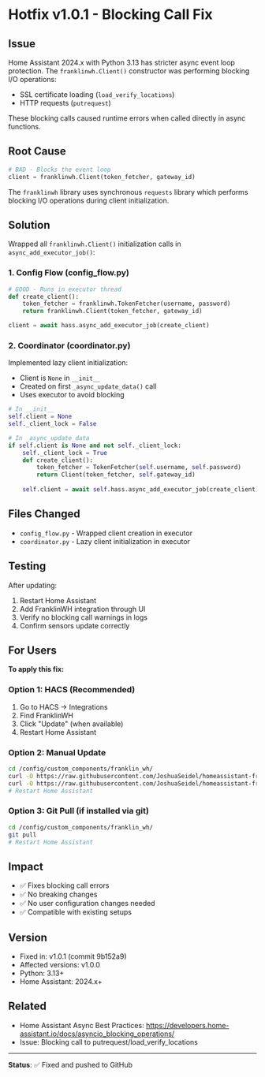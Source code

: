 # Hotfix v1.0.1 - Blocking Call Fix

## Issue
Home Assistant 2024.x with Python 3.13 has stricter async event loop protection. The `franklinwh.Client()` constructor was performing blocking I/O operations:
- SSL certificate loading (`load_verify_locations`)
- HTTP requests (`putrequest`)

These blocking calls caused runtime errors when called directly in async functions.

## Root Cause
```python
# BAD - Blocks the event loop
client = franklinwh.Client(token_fetcher, gateway_id)
```

The `franklinwh` library uses synchronous `requests` library which performs blocking I/O operations during client initialization.

## Solution
Wrapped all `franklinwh.Client()` initialization calls in `async_add_executor_job()`:

### 1. Config Flow (config_flow.py)
```python
# GOOD - Runs in executor thread
def create_client():
    token_fetcher = franklinwh.TokenFetcher(username, password)
    return franklinwh.Client(token_fetcher, gateway_id)

client = await hass.async_add_executor_job(create_client)
```

### 2. Coordinator (coordinator.py)
Implemented lazy client initialization:
- Client is `None` in `__init__`
- Created on first `_async_update_data()` call
- Uses executor to avoid blocking

```python
# In __init__
self.client = None
self._client_lock = False

# In _async_update_data
if self.client is None and not self._client_lock:
    self._client_lock = True
    def create_client():
        token_fetcher = TokenFetcher(self.username, self.password)
        return Client(token_fetcher, self.gateway_id)
    
    self.client = await self.hass.async_add_executor_job(create_client)
```

## Files Changed
- `config_flow.py` - Wrapped client creation in executor
- `coordinator.py` - Lazy client initialization in executor

## Testing
After updating:
1. Restart Home Assistant
2. Add FranklinWH integration through UI
3. Verify no blocking call warnings in logs
4. Confirm sensors update correctly

## For Users
**To apply this fix:**

### Option 1: HACS (Recommended)
1. Go to HACS → Integrations
2. Find FranklinWH
3. Click "Update" (when available)
4. Restart Home Assistant

### Option 2: Manual Update
```bash
cd /config/custom_components/franklin_wh/
curl -O https://raw.githubusercontent.com/JoshuaSeidel/homeassistant-franklinwh/main/config_flow.py
curl -O https://raw.githubusercontent.com/JoshuaSeidel/homeassistant-franklinwh/main/coordinator.py
# Restart Home Assistant
```

### Option 3: Git Pull (if installed via git)
```bash
cd /config/custom_components/franklin_wh/
git pull
# Restart Home Assistant
```

## Impact
- ✅ Fixes blocking call errors
- ✅ No breaking changes
- ✅ No user configuration changes needed
- ✅ Compatible with existing setups

## Version
- Fixed in: v1.0.1 (commit 9b152a9)
- Affected versions: v1.0.0
- Python: 3.13+
- Home Assistant: 2024.x+

## Related
- Home Assistant Async Best Practices: https://developers.home-assistant.io/docs/asyncio_blocking_operations/
- Issue: Blocking call to putrequest/load_verify_locations

---

**Status**: ✅ Fixed and pushed to GitHub

